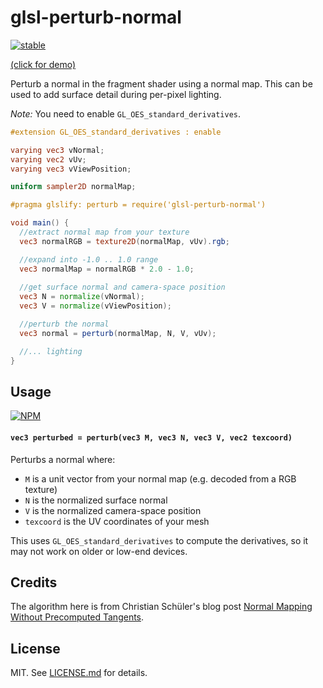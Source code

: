 # glsl-perturb-normal

[![stable](http://badges.github.io/stability-badges/dist/stable.svg)](http://github.com/badges/stability-badges)

[(click for demo)](http://stack.gl/glsl-perturb-normal/demo)

<!-- iframe: http://stack.gl/glsl-perturb-normal/demo -->

Perturb a normal in the fragment shader using a normal map. This can be used to add surface detail during per-pixel lighting. 

*Note:* You need to enable `GL_OES_standard_derivatives`.

```glsl
#extension GL_OES_standard_derivatives : enable

varying vec3 vNormal;
varying vec2 vUv;
varying vec3 vViewPosition;

uniform sampler2D normalMap;

#pragma glslify: perturb = require('glsl-perturb-normal')

void main() {
  //extract normal map from your texture
  vec3 normalRGB = texture2D(normalMap, vUv).rgb;

  //expand into -1.0 .. 1.0 range
  vec3 normalMap = normalRGB * 2.0 - 1.0;
  
  //get surface normal and camera-space position
  vec3 N = normalize(vNormal);
  vec3 V = normalize(vViewPosition);

  //perturb the normal
  vec3 normal = perturb(normalMap, N, V, vUv);

  //... lighting
}
```

## Usage

[![NPM](https://nodei.co/npm/glsl-perturb-normal.png)](https://nodei.co/npm/glsl-perturb-normal/)

#### `vec3 perturbed = perturb(vec3 M, vec3 N, vec3 V, vec2 texcoord)`

Perturbs a normal where:

- `M` is a unit vector from your normal map (e.g. decoded from a RGB texture)
- `N` is the normalized surface normal
- `V` is the normalized camera-space position
- `texcoord` is the UV coordinates of your mesh

This uses `GL_OES_standard_derivatives` to compute the derivatives, so it may not work on older or low-end devices. 

## Credits

The algorithm here is from Chris­t­ian Schüler's blog post [Normal Mapping Without Precomputed Tangents](http://www.thetenthplanet.de/archives/1180).

## License

MIT. See [LICENSE.md](http://github.com/stackgl/glsl-perturb-normal/blob/master/LICENSE.md) for details.
